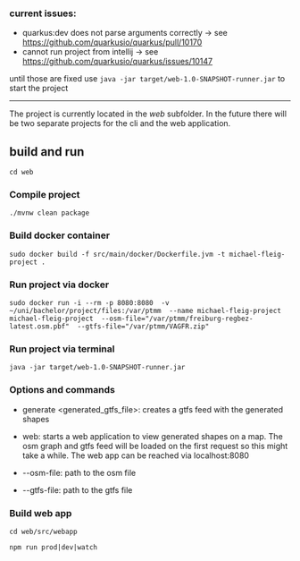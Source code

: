 ### current issues:
- quarkus:dev does not parse arguments correctly -> see https://github.com/quarkusio/quarkus/pull/10170
- cannot run project from intellij -> see https://github.com/quarkusio/quarkus/issues/10147

until those are fixed use `java -jar target/web-1.0-SNAPSHOT-runner.jar` to start the project

---


The project is currently located in the _web_ subfolder.
In the future there will be two separate projects for the cli and the web application.

## build and run

`cd web`

### Compile project
`./mvnw clean package`

### Build docker container
`sudo docker build -f src/main/docker/Dockerfile.jvm -t michael-fleig-project .`

### Run project via docker
`
sudo docker run -i --rm -p 8080:8080 
-v ~/uni/bachelor/project/files:/var/ptmm 
--name michael-fleig-project
michael-fleig-project 
--osm-file="/var/ptmm/freiburg-regbez-latest.osm.pbf" 
--gtfs-file="/var/ptmm/VAGFR.zip"
`
### Run project via terminal
`java -jar target/web-1.0-SNAPSHOT-runner.jar`

### Options and commands

- generate <generated_gtfs_file>: creates a gtfs feed with the generated shapes
- web: starts a web application to view generated shapes on a map. The osm graph and gtfs feed will be loaded on the 
first request so this might take a while.
The web app can be reached via localhost:8080

- --osm-file: path to the osm file
- --gtfs-file: path to the gtfs file


### Build web app 
`cd web/src/webapp`

`npm run prod|dev|watch`